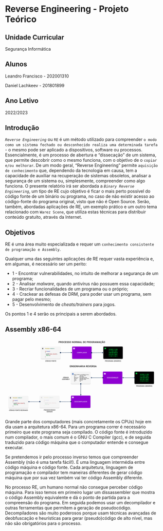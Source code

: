 # Reverse Engineering - Projeto Teórico

## Unidade Curricular

Segurança Informática

## Alunos

Leandro Francisco - 202001310

Daniel Lachkeev - 201801899

## Ano Letivo

2022/2023

## Introdução

*`Reverse Engineering`* ou `RE` é um método utilizado para compreender `o modo como um sistema fechado ou desconhecido realiza uma determinada tarefa` - o mesmo pode ser aplicado a dispositivos, software ou processos.
Essencialmente, é um processo de abertura e “dissecação” de um sistema, que permite descobrir como o mesmo funciona, com o objetivo de o `copiar e/ou melhorar`.
De um modo geral, “Reverse Engineering” permite `aquisição de conhecimento` que, dependendo da tecnologia em causa, tem a capacidade de auxiliar na recuperação de sistemas obsoletos, analisar a segurança de um sistema ou, simplesmente, compreender como algo funciona.
O presente relatório irá ser abordada a *`Binary Reverse Engineering`*, um tipo de RE cujo objetivo é ficar o mais perto possível do código fonte de um binário ou programa, no caso de não existir acesso ao código-fonte do programa original, visto que não é Open Source.
Serão, também, abordadas aplicações de RE, um exemplo prático e um outro tema relacionado com `Warez Scene`, que utiliza estas técnicas para distribuir conteúdo gratuito, através da Internet.

## Objetivos

RE é uma área muito especializada e requer um `conhecimento consistente de programação e Assembly`.

Qualquer uma das seguintes aplicações de RE requer vasta experiência e, em algumas, é necessário ser um perito:
- 1 - Encontrar vulnerabilidades, no intuito de melhorar a segurança de um programa;
- 2 - Analisar *malware*, quando antivírus não possuem essa capacidade;
- 3 - Recriar funcionalidades de um programa ou o próprio;
- 4 - Crackear as defesas de DRM, para poder usar um programa, sem pagar pelo mesmo;
- 5 - Desenvolvimento de *cheats/trainers* para jogos.

Os pontos 1 e 4 serão os principais a serem abordados.

## Assembly x86-64

![Processo de Engenharia Reversa](/Imagens/Processo.png)

Grande parte dos computadores (mais concretamente os CPUs) hoje em dia usam a arquitetura x86-64. Para um programa correr é necessário primeiro que este programa seja compilado. O código fonte é introduzido num compilador, o mais comum é o GNU C Compiler (gcc), e de seguida traduzido para código máquina que o computador entende e consegue executar.

Se pretendemos ir pelo processo inverso temos que compreender Assembly (não é uma tarefa fácil!). É uma linguagem intermédia entre código máquina e código fonte. Cada arquitetura, linguagem de programação e compilador tem maneiras diferentes de gerar código máquina que por sua vez também vai ter código Assembly diferente.

No processo RE, um humano normal não consegue perceber código máquina. 
Para isso temos em primeiro lugar um dissassembler que mostra o código Assembly equivalente e dá o ponto de partida para a compreensão do programa.
Em seguida podemos usar um decompilador e outras ferramentas que permitem a geração de pseudocódigo. Decompiladores são muito poderosos porque usam técnicas avançadas de deobfuscação e heurísticas para gerar (pseudo)código de alto nível, mas não são obrigatórios para o processo. 

